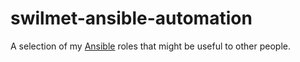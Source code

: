swilmet-ansible-automation
==========================

A selection of my [Ansible](https://www.ansible.com/) roles that might be
useful to other people.
